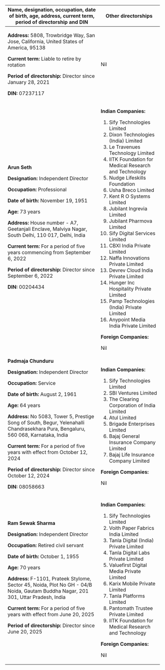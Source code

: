 <table><thead><tr><th>Name, designation, occupation, date of birth, age, address, current term, period of directorship and DIN</th><th>Other directorships</th></tr></thead><tbody><tr><td><p><strong>Address:</strong> 5808, Trowbridge Way, San Jose, California, United States of America, 95138</p><p><strong>Current term:</strong> Liable to retire by rotation</p><p><strong>Period of directorship:</strong> Director since January 28, 2021</p><p><strong>DIN:</strong> 07237117</p></td><td>Nil</td></tr><tr><td><strong>Arun Seth</strong><br><p><strong>Designation:</strong> Independent Director</p><p><strong>Occupation:</strong> Professional</p><p><strong>Date of birth:</strong> November 19, 1951</p><p><strong>Age:</strong> 73 years</p><p><strong>Address:</strong> House number - A7, Geetanjali Enclave, Malviya Nagar, South Delhi, 110 017, Delhi, India</p><p><strong>Current term:</strong> For a period of five years commencing from September 6, 2022</p><p><strong>Period of directorship:</strong> Director since September 6, 2022</p><p><strong>DIN:</strong> 00204434</p></td><td><p><strong>Indian Companies:</strong></p><ol><li>Sify Technologies Limited</li><li>Dixon Technologies (India) Limited</li><li>Le Travenues Technology Limited</li><li>IITK Foundation for Medical Research and Technology</li><li>Nudge Lifeskills Foundation</li><li>Usha Breco Limited</li><li>Kent R O Systems Limited</li><li>Jubilant Ingrevia Limited</li><li>Jubilant Pharmova Limited</li><li>Sify Digital Services Limited</li><li>CBXI India Private Limited</li><li>Naffa Innovations Private Limited</li><li>Devrev Cloud India Private Limited</li><li>Hunger Inc Hospitality Private Limited</li><li>Pamp Technologies (India) Private Limited</li><li>Anypoint Media India Private Limited</li></ol><p><strong>Foreign Companies:</strong></p><p>Nil</p></td></tr><tr><td><strong>Padmaja Chunduru</strong><br><p><strong>Designation:</strong> Independent Director</p><p><strong>Occupation:</strong> Service</p><p><strong>Date of birth:</strong> August 2, 1961</p><p><strong>Age:</strong> 64 years</p><p><strong>Address:</strong> No 5083, Tower 5, Prestige Song of South, Begur, Yelenahalli Chandrasekhara Pura, Bengaluru, 560 068, Karnataka, India</p><p><strong>Current term:</strong> For a period of five years with effect from October 12, 2024</p><p><strong>Period of directorship:</strong> Director since October 12, 2024</p><p><strong>DIN:</strong> 08058663</p></td><td><p><strong>Indian Companies:</strong></p><ol><li>Sify Technologies Limited</li><li>SBI Ventures Limited</li><li>The Clearing Corporation of India Limited</li><li>Atul Limited</li><li>Brigade Enterprises Limited</li><li>Bajaj General Insurance Company Limited</li><li>Bajaj Life Insurance Company Limited</li></ol><p><strong>Foreign Companies:</strong></p><p>Nil</p></td></tr><tr><td><strong>Ram Sewak Sharma</strong><br><p><strong>Designation:</strong> Independent Director</p><p><strong>Occupation:</strong> Retired civil servant</p><p><strong>Date of birth:</strong> October 1, 1955</p><p><strong>Age:</strong> 70 years</p><p><strong>Address:</strong> F-1101, Prateek Stylome, Sector 45, Noida, Plot No GH - 04/B Noida, Gautam Buddha Nagar, 201 301, Uttar Pradesh, India</p><p><strong>Current term:</strong> For a period of five years with effect from June 20, 2025</p><p><strong>Period of directorship:</strong> Director since June 20, 2025</p></td><td><p><strong>Indian Companies:</strong></p><ol><li>Sify Technologies Limited</li><li>Voith Paper Fabrics India Limited</li><li>Tanla Digital (India) Private Limited</li><li>Tanla Digital Labs Private Limited</li><li>Valuefirst Digital Media Private Limited</li><li>Karix Mobile Private Limited</li><li>Tanla Platforms Limited</li><li>Pantomath Trustee Private Limited</li><li>IITK Foundation for Medical Research and Technology</li></ol><p><strong>Foreign Companies:</strong></p><p>Nil</p></td></tr></tbody></table>